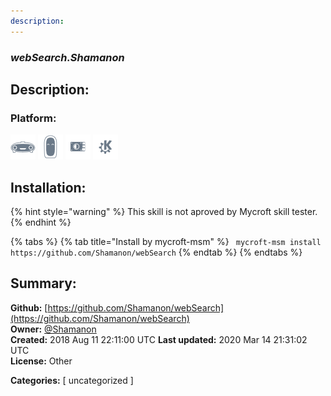 ```yaml
---
description: 
---
```


### _webSearch.Shamanon_  
## Description:  
  
  
  
### Platform:  
 ![Mark I](../.gitbook/assets/mark-1-icon.png)  ![Mark II](../.gitbook/assets/mark-2-icon.png)  ![Picroft](../.gitbook/assets/picroft-icon.png)  ![plasmoid](../.gitbook/assets/kde.png)   
## Installation:  
{% hint style="warning" %}
This skill is not aproved by Mycroft skill tester.
{% endhint %}
    
{% tabs %}
{% tab title="Install by mycroft-msm" %}
``` mycroft-msm install https://github.com/Shamanon/webSearch```
{% endtab %}
  {% endtabs %}
    
## Summary:  
**Github:** [https://github.com/Shamanon/webSearch](https://github.com/Shamanon/webSearch)  
**Owner:** [@Shamanon](https://github.com/Shamanon)  
**Created:** 2018 Aug 11 22:11:00 UTC  **Last updated:** 2020 Mar 14 21:31:02 UTC  
**License:** Other  
  
**Categories:** [ uncategorized ]   
